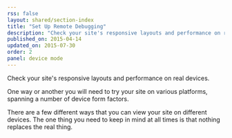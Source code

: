 ```yaml
---
rss: false
layout: shared/section-index
title: "Set Up Remote Debugging"
description: "Check your site's responsive layouts and performance on real devices."
published_on: 2015-04-14
updated_on: 2015-07-30
order: 2
panel: device mode
---
```


<p class="intro">
  Check your site's responsive layouts and performance on real devices.
</p>

One way or another you will need to try your site on various platforms,
spanning a number of device form factors.

There are a few different ways that you can view your site on different devices.
The one thing you need to keep in mind at all times is that nothing replaces
the real thing.
